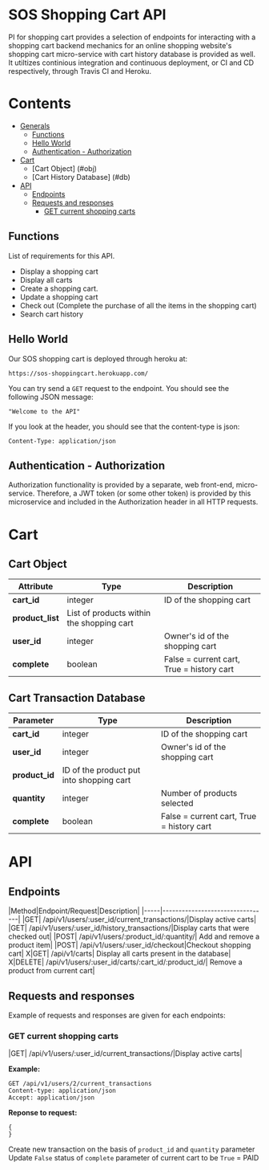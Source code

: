 SOS Shopping Cart API
=====================
PI for shopping cart provides a selection of endpoints for interacting with a shopping cart backend mechanics for an online shopping website's shopping cart micro-service with cart history database is provided as well. It utiltizes continious integration and continuous deployment, or CI and CD respectively, through Travis CI and Heroku. 

# Contents

- [Generals](#generals)
  - [Functions](#funct)
  - [Hello World](#hello)
  - [Authentication - Authorization](#auth)
- [Cart](#cart) 
  - [Cart Object] (#obj)
  - [Cart History Database] (#db)
- [API](#api)
  - [Endpoints](#endpts)
  - [Requests and responses](#req)
    - [GET current shopping carts](#current)
  
## Functions

List of requirements for this API.

- Display a shopping cart
- Display all carts 
- Create a shopping cart.
- Update a shopping cart
- Check out (Complete the purchase of all the items in the shopping cart)
- Search cart history


## Hello World
Our SOS shopping cart is deployed through heroku at: 
```
https://sos-shoppingcart.herokuapp.com/
```
You can try send a `GET` request to the endpoint. You should see the following JSON message:
```
"Welcome to the API"
```
If you look at the header, you should see that the content-type is json:
```
Content-Type: application/json
```

## Authentication - Authorization
Authorization functionality is provided by a separate, web front-end, micro-service. Therefore, a JWT token (or some other token) is provided by this microservice and included in the Authorization header in all HTTP requests. 

# Cart

## Cart Object

| Attribute | Type | Description |
|-----------|------|-------------|
|**cart_id** |integer |ID of the shopping cart|
|**product_list** |List of products within the shopping cart|
|**user_id** |integer |Owner's id of the shopping cart|
|**complete** |boolean |False = current cart, True = history cart|

## Cart Transaction Database

| Parameter | Type | Description |
|-----------|------|-------------|
|**cart_id** |integer |ID of the shopping cart|
|**user_id** |integer |Owner's id of the shopping cart|
|**product_id** |ID of the product put into shopping cart|
|**quantity** |integer |Number of products selected|
|**complete** |boolean |False = current cart, True = history cart|

# API

## Endpoints

|Method|Endpoint/Request|Description|
|-----|---------------------------------|
|GET|    /api/v1/users/:user_id/current_transactions/|Display active carts|
|GET|    /api/v1/users/:user_id/history_transactions/|Display carts that were checked out|
|POST|   /api/v1/users/:product_id/:quantity/| Add and remove a product item|
|POST|   /api/v1/users/:user_id/checkout|Checkout shopping cart|
X|GET|    /api/v1/carts| Display all carts present in the database|
X|DELETE| /api/v1/users/:user_id/carts/:cart_id/:product_id/| Remove a product from current cart|

## Requests and responses 

Example of requests and responses are given for each endpoints:

### GET current shopping carts
|GET|    /api/v1/users/:user_id/current_transactions/|Display active carts|

**Example:** 
```
GET /api/v1/users/2/current_transactions
Content-type: application/json 
Accept: application/json
```
**Reponse to request:**
```
{
}
```

Create new transaction on the basis of `product_id` and `quantity` parameter
Update `False` status of `complete` parameter of current cart to be `True` = PAID
